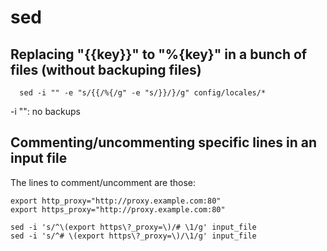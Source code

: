 # sed

## Replacing "{{key}}" to "%{key}" in a bunch of files (without backuping files)
```
  sed -i "" -e "s/{{/%{/g" -e "s/}}/}/g" config/locales/*
```
-i "": no backups

## Commenting/uncommenting specific lines in an input file

The lines to comment/uncomment are those:
```
export http_proxy="http://proxy.example.com:80"
export https_proxy="http://proxy.example.com:80"
```

```
sed -i 's/^\(export https\?_proxy=\)/# \1/g' input_file
sed -i 's/^# \(export https\?_proxy=\)/\1/g' input_file
```